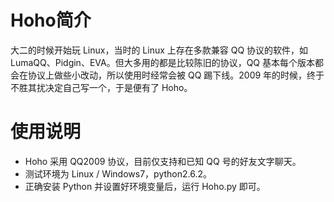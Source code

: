 Hoho简介
=======
大二的时候开始玩 Linux，当时的 Linux 上存在多款兼容 QQ 协议的软件，如 LumaQQ、Pidgin、EVA。但大多用的都是比较陈旧的协议，QQ 基本每个版本都会在协议上做些小改动，所以使用时经常会被 QQ 踢下线。2009 年的时候，终于不胜其扰决定自己写一个，于是便有了 Hoho。

使用说明
=======
* Hoho 采用 QQ2009 协议，目前仅支持和已知 QQ 号的好友文字聊天。
* 测试环境为 Linux / Windows7，python2.6.2。
* 正确安装 Python 并设置好环境变量后，运行 Hoho.py 即可。
